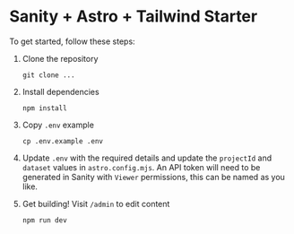 # Sanity + Astro + Tailwind Starter

To get started, follow these steps:

1) Clone the repository
    
    ```
    git clone ...
    ```

2) Install dependencies

    ```
    npm install
    ```

3) Copy `.env` example

    ```
    cp .env.example .env
    ```

4) Update `.env` with the required details and update the `projectId` and `dataset` values in `astro.config.mjs`. An API token will need to be generated in Sanity with `Viewer` permissions, this can be named as you like.

5) Get building! Visit `/admin` to edit content

    ```
    npm run dev
    ```